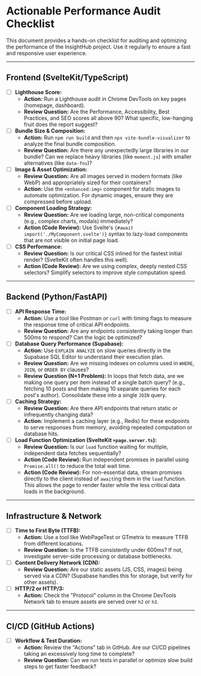 # Actionable Performance Audit Checklist

This document provides a hands-on checklist for auditing and optimizing the performance of the InsightHub project. Use it regularly to ensure a fast and responsive user experience.

---

## Frontend (SvelteKit/TypeScript)

- [ ] **Lighthouse Score:**
    - **Action:** Run a Lighthouse audit in Chrome DevTools on key pages (homepage, dashboard).
    - **Review Question:** Are the Performance, Accessibility, Best Practices, and SEO scores all above 90? What specific, low-hanging fruit does the report suggest?
- [ ] **Bundle Size & Composition:**
    - **Action:** Run `npm run build` and then `npx vite-bundle-visualizer` to analyze the final bundle composition.
    - **Review Question:** Are there any unexpectedly large libraries in our bundle? Can we replace heavy libraries (like `moment.js`) with smaller alternatives (like `date-fns`)?
- [ ] **Image & Asset Optimization:**
    - **Review Question:** Are all images served in modern formats (like WebP) and appropriately sized for their containers?
    - **Action:** Use the `<enhanced:img>` component for static images to automate optimization. For dynamic images, ensure they are compressed before upload.
- [ ] **Component Loading Strategy:**
    - **Review Question:** Are we loading large, non-critical components (e.g., complex charts, modals) immediately?
    - **Action (Code Review):** Use Svelte's `{#await import('./MyComponent.svelte')}` syntax to lazy-load components that are not visible on initial page load.
- [ ] **CSS Performance:**
    - **Review Question:** Is our critical CSS inlined for the fastest initial render? (SvelteKit often handles this well).
    - **Action (Code Review):** Are we using complex, deeply nested CSS selectors? Simplify selectors to improve style computation speed.

---

## Backend (Python/FastAPI)

- [ ] **API Response Time:**
    - **Action:** Use a tool like Postman or `curl` with timing flags to measure the response time of critical API endpoints.
    - **Review Question:** Are any endpoints consistently taking longer than 500ms to respond? Can the logic be optimized?
- [ ] **Database Query Performance (Supabase):**
    - **Action:** Use `EXPLAIN ANALYZE` on slow queries directly in the Supabase SQL Editor to understand their execution plan.
    - **Review Question:** Are we missing indexes on columns used in `WHERE`, `JOIN`, or `ORDER BY` clauses?
    - **Review Question (N+1 Problem):** In loops that fetch data, are we making one query per item instead of a single batch query? (e.g., fetching 10 posts and then making 10 separate queries for each post's author). Consolidate these into a single `JOIN` query.
- [ ] **Caching Strategy:**
    - **Review Question:** Are there API endpoints that return static or infrequently changing data?
    - **Action:** Implement a caching layer (e.g., Redis) for these endpoints to serve responses from memory, avoiding repeated computation or database hits.
- [ ] **Load Function Optimization (SvelteKit `+page.server.ts`):**
    - **Review Question:** Is our `load` function waiting for multiple, independent data fetches sequentially?
    - **Action (Code Review):** Run independent promises in parallel using `Promise.all()` to reduce the total wait time.
    - **Action (Code Review):** For non-essential data, stream promises directly to the client instead of `await`ing them in the `load` function. This allows the page to render faster while the less critical data loads in the background.

---

## Infrastructure & Network

- [ ] **Time to First Byte (TTFB):**
    - **Action:** Use a tool like WebPageTest or GTmetrix to measure TTFB from different locations.
    - **Review Question:** Is the TTFB consistently under 600ms? If not, investigate server-side processing or database bottlenecks.
- [ ] **Content Delivery Network (CDN):**
    - **Review Question:** Are our static assets (JS, CSS, images) being served via a CDN? (Supabase handles this for storage, but verify for other assets).
- [ ] **HTTP/2 or HTTP/3:**
    - **Action:** Check the "Protocol" column in the Chrome DevTools Network tab to ensure assets are served over `h2` or `h3`.

---

## CI/CD (GitHub Actions)

- [ ] **Workflow & Test Duration:**
    - **Action:** Review the "Actions" tab in GitHub. Are our CI/CD pipelines taking an excessively long time to complete?
    - **Review Question:** Can we run tests in parallel or optimize slow build steps to get faster feedback? 